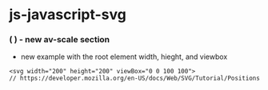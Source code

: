 # js-javascript-svg

### (   ) - new av-scale section
* new example with the root element width, hieght, and viewbox
```
<svg width="200" height="200" viewBox="0 0 100 100">
// https://developer.mozilla.org/en-US/docs/Web/SVG/Tutorial/Positions
```

